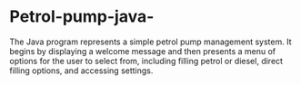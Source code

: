 # Petrol-pump-java-
The Java program represents a simple petrol pump management system. It begins by displaying a welcome message and then presents a menu of options for the user to select from, including filling petrol or diesel, direct filling options, and accessing settings. 
